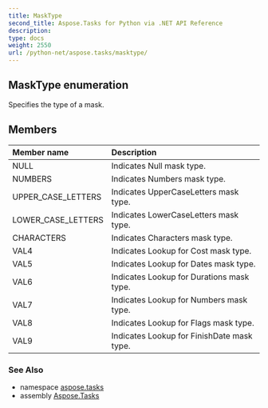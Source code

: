 ```yaml
---
title: MaskType
second_title: Aspose.Tasks for Python via .NET API Reference
description: 
type: docs
weight: 2550
url: /python-net/aspose.tasks/masktype/
---
```


## MaskType enumeration

Specifies the type of a mask.

## Members
| Member name | Description |
| :- | :- |
|NULL|Indicates Null mask type.|
|NUMBERS|Indicates Numbers mask type.|
|UPPER_CASE_LETTERS|Indicates UpperCaseLetters mask type.|
|LOWER_CASE_LETTERS|Indicates LowerCaseLetters mask type.|
|CHARACTERS|Indicates Characters mask type.|
|VAL4|Indicates Lookup for Cost mask type.|
|VAL5|Indicates Lookup for Dates mask type.|
|VAL6|Indicates Lookup for Durations mask type.|
|VAL7|Indicates Lookup for Numbers mask type.|
|VAL8|Indicates Lookup for Flags mask type.|
|VAL9|Indicates Lookup for FinishDate mask type.|

### See Also

* namespace [aspose.tasks](/tasks/python-net/aspose.tasks/)
* assembly [Aspose.Tasks](/tasks/python-net/)

